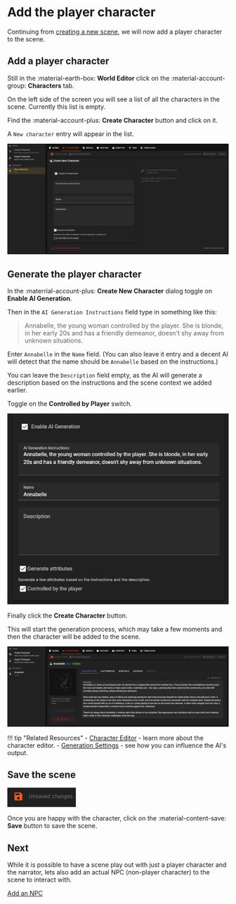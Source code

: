 # Add the player character

Continuing from [creating a new scene](/user-guide/playing/world-editor/creating-empty-scene), we will now add a player character to the scene.

## Add a player character

Still in the :material-earth-box: **World Editor** click on the :material-account-group: **Characters** tab.

On the left side of the screen you will see a list of all the characters in the scene. Currently this list is empty.

Find the :material-account-plus: **Create Character** button and click on it.

A `New character` entry will appear in the list.

![world-editor-create-player-character-1](/img/0.26.0/world-editor-create-player-character-1.png)

## Generate the player character

In the :materrial-account-plus: **Create New Character** dialog toggle on **Enable AI Generation**.

Then in the `AI Generation Instructions` field type in something like this:

> Annabelle, the young woman controlled by the player. She is blonde, in her early 20s and has a friendly demeanor, doesn't shy away from unknown situations.

Enter `Annabelle` in the `Name` field. (You can also leave it entry and a decent AI will detect that the name should be `Annabelle` based on the instructions.)

You can leave the `Description` field empty, as the AI will generate a description based on the instructions and the scene context we added earlier.

Toggle on the **Controlled by Player** switch.

![world-editor-create-player-character-2](/img/0.26.0/world-editor-create-player-character-2.png)

Finally click the **Create Character** button.

This will start the generation process, which may take a few moments and then the character will be added to the scene.

![world-editor-create-player-character-3](/img/0.26.0/world-editor-create-player-character-3.png)

!!! tip "Related Resources"
    - [Character Editor](/user-guide/playing/world-editor/characters/index) - learn more about the character editor.
    - [Generation Settings](/user-guide/playing/world-editor/generation-settings) - see how you can influence the AI's output.

## Save the scene

![world editor unsaved changes](/img/0.26.0/world-editor-unsaved-changes.png)

Once you are happy with the character, click on the :material-content-save: **Save** button to save the scene.

## Next

While it is possible to have a scene play out with just a player character and the narrator, lets also add an actual NPC (non-player character) to the scene to interact with.

[Add an NPC](/user-guide/playing/world-editor/creating-a-new-scene/create-npc)